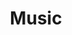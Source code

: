 ---
description: 音乐电台，几近完美的手机app界面和流程。推荐。
layout: post
results:
- primaryGenreName: Music
  version: '2.0'
  artworkUrl100: http://a12.phobos.apple.com/us/r1000/032/Purple4/v4/f5/ac/cc/f5accc74-6d00-c8df-04c6-564f8c6796dd/mzl.adwgmrgd.png
  trackViewUrl: https://itunes.apple.com/cn/app/music/id399198273?mt=8&uo=4
  artworkUrl60: http://a560.phobos.apple.com/us/r1000/005/Purple/v4/f0/df/30/f0df3077-3fc4-ff31-7ff8-f5e83590ef7a/57x57_picto-jungly.png
  sellerName: TONy CASONATO
  supportedDevices:
  - all
  genres:
  - 音乐
  trackName: Music
  description: "Vous aimez la musique ? \nDécouvrez les radios imaginées pour
    vous faire oublier les radios FM inaudibles et pleines de publicités !
    \n\nAccédez à plusieurs millions de titres, quotidiennement mis à jour
    et partagez votre coup de coeur sur Facebook & Twitter ! \n\nLe blog musical
    \"Wait a second & listen\" vous permet de découvrir les actus musicales
    du moment. \n\nTéléchargez et écoutez vos nouvelles Mobile Radio sur iPhone
    & iPad !"
  price: 0
  trackId: 399198273
  releaseDate: '2013-06-25T05:52:54Z'
  screenshotUrls:
  - http://a4.mzstatic.com/us/r1000/050/Purple2/v4/f6/78/57/f678573a-5fb5-d5bf-fe4d-048fce210383/mzl.keiohegz.1136x1136-75.jpg
  - http://a1.mzstatic.com/us/r1000/032/Purple/v4/d5/43/96/d543962a-b7e7-ef4c-ed10-95e42df2ae07/mzl.vjarschq.1136x1136-75.jpg
  - http://a5.mzstatic.com/us/r1000/029/Purple/v4/f3/b9/f8/f3b9f822-5669-edf3-07ab-28092f6364e7/mzl.buexakey.1136x1136-75.jpg
  - http://a5.mzstatic.com/us/r1000/047/Purple4/v4/60/89/8c/60898c98-e65e-4bed-8ca9-8cd20dd54029/mzl.qrunxfrq.1136x1136-75.jpg
  - http://a5.mzstatic.com/us/r1000/056/Purple4/v4/27/26/8b/27268bc4-e16a-6efd-4381-60e7ecc3428c/mzl.lbnqfirs.1136x1136-75.jpg
  artistViewUrl: https://itunes.apple.com/cn/artist/my-jungly/id399198276?uo=4
  primaryGenreId: 6011
  kind: software
  fileSizeBytes: '13097116'
  bundleId: com.myjungly.music
  sellerUrl: http://myjungly.com
  trackContentRating: 4+
  artistName: My Jungly
  trackCensoredName: Music
  isGameCenterEnabled: false
  contentAdvisoryRating: 4+
  languageCodesISO2A:
  - FR
  features:
  - iosUniversal
  wrapperType: software
  artworkUrl512: http://a12.phobos.apple.com/us/r1000/032/Purple4/v4/f5/ac/cc/f5accc74-6d00-c8df-04c6-564f8c6796dd/mzl.adwgmrgd.png
  formattedPrice: 免费
  artistId: 399198276
  genreIds:
  - '6011'
  currency: CNY
  ipadScreenshotUrls:
  - http://a4.mzstatic.com/us/r1000/028/Purple4/v4/22/12/6c/22126c98-0fc1-ad9d-f939-38e70a2721ad/mzl.cuplebpp.480x480-75.jpg
  - http://a3.mzstatic.com/us/r1000/051/Purple/v4/cd/a7/d6/cda7d6dd-3546-5102-d3ed-fed1063152e2/mzl.cdbyzcni.480x480-75.jpg
  - http://a1.mzstatic.com/us/r1000/011/Purple/v4/f0/ee/7f/f0ee7fbe-b34b-f406-e49d-226d52c8406e/mzl.szooafpy.480x480-75.jpg
  - http://a1.mzstatic.com/us/r1000/034/Purple/v4/e9/fa/7b/e9fa7b61-a4aa-5282-9763-eb21b42d7e57/mzl.ddtliakg.480x480-75.jpg
  - http://a4.mzstatic.com/us/r1000/029/Purple4/v4/a1/d5/15/a1d515ea-202d-0575-6800-a19b02955a44/mzl.uqispzkq.480x480-75.jpg
category: 音乐
tags: tag1
resultCount: 1
title: Music

---